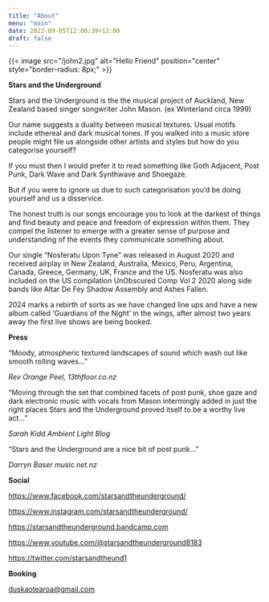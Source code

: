 ```yaml
---
title: "About"
menu: "main"
date: 2022-09-05T12:08:39+12:00
draft: false 
---
```


{{< image src="/john2.jpg" alt="Hello Friend" position="center" style="border-radius: 8px;" >}}

**Stars and the Underground** 

Stars and the Underground is the the musical project of Auckland, New Zealand based
singer songwriter John Mason. (ex Winterland circa 1999)

Our name suggests a duality between musical textures. Usual motifs include ethereal
and dark musical tones. If you walked into a music store people might file us
alongside other artists and styles but how do you categorise yourself?

If you must then I would prefer it to read something like Goth Adjacent, Post Punk,
Dark Wave and Dark Synthwave and Shoegaze.

But if you were to ignore us due to such categorisation you’d be doing yourself and
us a disservice.

The honest truth is our songs encourage you to look at the darkest of things and
find beauty and peace and freedom of expression within them. They compel the
listener to emerge with a greater sense of purpose and understanding of the events
they communicate something about.

Our single “Nosferatu Upon Tyne” was released in August 2020 and received airplay in New Zealand, Australia, Mexico, Peru, Argentina, Canada, Greece, Germany, UK, France and the US.
Nosferatu was also included on the US compilation UnObscured Comp Vol 2 2020 along side bands like Altar De Fey Shadow Assembly and Ashes Fallen.

2024 marks a rebirth of sorts as we have changed line ups and have a new album
called ‘Guardians of the Night’ in the wings, after almost two years away the first
live shows are being booked.

**Press**

“Moody, atmospheric textured landscapes of sound which wash out like smooth rolling waves...”

*Rev Orange Peel, 13thfloor.co.nz*

“Moving through the set that combined facets of post punk, shoe gaze and dark electronic music with vocals from Mason intermingly added in just the right places
Stars and the Underground proved itself to be a worthy live act...”

*Sarah Kidd Ambient Light Blog*

“Stars and the Underground are a nice bit of post punk...”

*Darryn Baser music.net.nz*


**Social**

https://www.facebook.com/starsandtheunderground/ 

https://www.instagram.com/starsandtheunderground/ 

https://starsandtheunderground.bandcamp.com

https://www.youtube.com/@starsandtheunderground8183

https://twitter.com/starsandtheund1

**Booking**

duskaotearoa@gmail.com